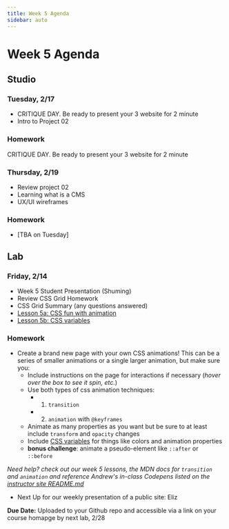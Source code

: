 ```yaml
---
title: Week 5 Agenda
sidebar: auto
---
```


# Week 5 Agenda

## Studio

### Tuesday, 2/17

- CRITIQUE DAY. Be ready to present your 3 website for 2 minute
- Intro to Project 02

### Homework

CRITIQUE DAY. Be ready to present your 3 website for 2 minute

### Thursday, 2/19

- Review project 02
- Learning what is a CMS
- UX/UI wireframes

### Homework

- [TBA on Tuesday]

## Lab

### Friday, 2/14

- Week 5 Student Presentation (Shuming)
- Review CSS Grid Homework
- CSS Grid Summary (any questions answered)
- [Lesson 5a: CSS fun with animation](../lessons/lab/lesson-5a)
- [Lesson 5b: CSS variables](../lessons/lab/lesson-5b)

### Homework

- Create a brand new page with your own CSS animations! This can be a series of smaller animations or a single larger animation, but make sure you:
  - Include instructions on the page for interactions if necessary (<i>hover over the box to see it spin, etc.</i>)
  - Use both types of css animation techniques:
    - 1. `transition`
    - 2. `animation` with `@keyframes`
  - Animate as many properties as you want but be sure to at least include `transform` and `opacity` changes
  - Include [CSS variables](../lessons/lab/lesson-5b) for things like colors and animation properties
  - <b>bonus challenge</b>: animate a pseudo-element like `::after` or `::before`

<i>Need help? check out our week 5 lessons, the MDN docs for `transition` and `animation` and reference Andrew's in-class Codepens listed on the [instructor site README.md](https://github.com/AndrewLevinson/symmetrical-octo-potato)</i>

- Next Up for our weekly presentation of a public site: Eliz

<b>Due Date:</b> Uploaded to your Github repo and accessible via a link on your course homapge by next lab, 2/28
